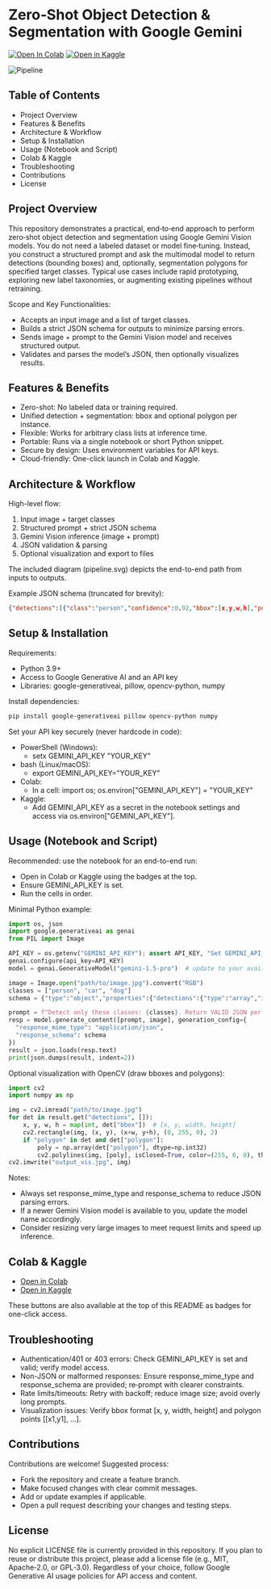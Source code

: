 # Zero‑Shot Object Detection & Segmentation with Google Gemini

[![Open In Colab](https://colab.research.google.com/assets/colab-badge.svg)](https://colab.research.google.com/github/aminhaghii/zero_shot_object_detection_and_segmentation_with_google_gamini_2_5/blob/main/zero_shot_object_detection_and_segmentation_with_google_gamini_2_5.ipynb)
[![Open in Kaggle](https://img.shields.io/badge/Open%20in-Kaggle-20BEFF?logo=kaggle&logoColor=white)](https://kaggle.com/kernels/welcome?src=https://raw.githubusercontent.com/aminhaghii/zero_shot_object_detection_and_segmentation_with_google_gamini_2_5/main/zero_shot_object_detection_and_segmentation_with_google_gamini_2_5.ipynb)

![Pipeline](assets/pipeline.svg)

## Table of Contents
- Project Overview
- Features & Benefits
- Architecture & Workflow
- Setup & Installation
- Usage (Notebook and Script)
- Colab & Kaggle
- Troubleshooting
- Contributions
- License

## Project Overview
This repository demonstrates a practical, end‑to‑end approach to perform zero‑shot object detection and segmentation using Google Gemini Vision models. You do not need a labeled dataset or model fine‑tuning. Instead, you construct a structured prompt and ask the multimodal model to return detections (bounding boxes) and, optionally, segmentation polygons for specified target classes. Typical use cases include rapid prototyping, exploring new label taxonomies, or augmenting existing pipelines without retraining.

Scope and Key Functionalities:
- Accepts an input image and a list of target classes.
- Builds a strict JSON schema for outputs to minimize parsing errors.
- Sends image + prompt to the Gemini Vision model and receives structured output.
- Validates and parses the model’s JSON, then optionally visualizes results.

## Features & Benefits
- Zero-shot: No labeled data or training required.
- Unified detection + segmentation: bbox and optional polygon per instance.
- Flexible: Works for arbitrary class lists at inference time.
- Portable: Runs via a single notebook or short Python snippet.
- Secure by design: Uses environment variables for API keys.
- Cloud-friendly: One-click launch in Colab and Kaggle.

## Architecture & Workflow
High-level flow:
1) Input image + target classes
2) Structured prompt + strict JSON schema
3) Gemini Vision inference (image + prompt)
4) JSON validation & parsing
5) Optional visualization and export to files

The included diagram (pipeline.svg) depicts the end-to-end path from inputs to outputs.

Example JSON schema (truncated for brevity):
```json
{"detections":[{"class":"person","confidence":0.92,"bbox":[x,y,w,h],"polygon":[[x1,y1],[x2,y2]]}],"image_size":{"width":1280,"height":720}}
```

## Setup & Installation
Requirements:
- Python 3.9+
- Access to Google Generative AI and an API key
- Libraries: google-generativeai, pillow, opencv-python, numpy

Install dependencies:
```bash
pip install google-generativeai pillow opencv-python numpy
```

Set your API key securely (never hardcode in code):
- PowerShell (Windows):
  - setx GEMINI_API_KEY "YOUR_KEY"
- bash (Linux/macOS):
  - export GEMINI_API_KEY="YOUR_KEY"
- Colab:
  - In a cell: import os; os.environ["GEMINI_API_KEY"] = "YOUR_KEY"
- Kaggle:
  - Add GEMINI_API_KEY as a secret in the notebook settings and access via os.environ["GEMINI_API_KEY"].

## Usage (Notebook and Script)
Recommended: use the notebook for an end-to-end run:
- Open in Colab or Kaggle using the badges at the top.
- Ensure GEMINI_API_KEY is set.
- Run the cells in order.

Minimal Python example:
```python
import os, json
import google.generativeai as genai
from PIL import Image

API_KEY = os.getenv("GEMINI_API_KEY"); assert API_KEY, "Set GEMINI_API_KEY"
genai.configure(api_key=API_KEY)
model = genai.GenerativeModel("gemini-1.5-pro")  # update to your available vision model

image = Image.open("path/to/image.jpg").convert("RGB")
classes = ["person", "car", "dog"]
schema = {"type":"object","properties":{"detections":{"type":"array","items":{"type":"object","properties":{"class":{"type":"string"},"confidence":{"type":"number"},"bbox":{"type":"array","items":{"type":"number"},"minItems":4,"maxItems":4},"polygon":{"type":"array","items":{"type":"array","items":{"type":"number"},"minItems":2,"maxItems":2}}},"required":["class","confidence","bbox"]}},"image_size":{"type":"object","properties":{"width":{"type":"number"},"height":{"type":"number"}},"required":["width","height"]}},"required":["detections","image_size"]}

prompt = f"Detect only these classes: {classes}. Return VALID JSON per schema with absolute pixel coords."
resp = model.generate_content([prompt, image], generation_config={
  "response_mime_type": "application/json",
  "response_schema": schema
})
result = json.loads(resp.text)
print(json.dumps(result, indent=2))
```

Optional visualization with OpenCV (draw bboxes and polygons):
```python
import cv2
import numpy as np

img = cv2.imread("path/to/image.jpg")
for det in result.get("detections", []):
    x, y, w, h = map(int, det["bbox"])  # [x, y, width, height]
    cv2.rectangle(img, (x, y), (x+w, y+h), (0, 255, 0), 2)
    if "polygon" in det and det["polygon"]:
        poly = np.array(det["polygon"], dtype=np.int32)
        cv2.polylines(img, [poly], isClosed=True, color=(255, 0, 0), thickness=2)
cv2.imwrite("output_vis.jpg", img)
```

Notes:
- Always set response_mime_type and response_schema to reduce JSON parsing errors.
- If a newer Gemini Vision model is available to you, update the model name accordingly.
- Consider resizing very large images to meet request limits and speed up inference.

## Colab & Kaggle
- [Open in Colab](https://colab.research.google.com/github/aminhaghii/zero_shot_object_detection_and_segmentation_with_google_gamini_2_5/blob/main/zero_shot_object_detection_and_segmentation_with_google_gamini_2_5.ipynb)
- [Open in Kaggle](https://kaggle.com/kernels/welcome?src=https://raw.githubusercontent.com/aminhaghii/zero_shot_object_detection_and_segmentation_with_google_gamini_2_5/main/zero_shot_object_detection_and_segmentation_with_google_gamini_2_5.ipynb)

These buttons are also available at the top of this README as badges for one-click access.

## Troubleshooting
- Authentication/401 or 403 errors: Check GEMINI_API_KEY is set and valid; verify model access.
- Non-JSON or malformed responses: Ensure response_mime_type and response_schema are provided; re‑prompt with clearer constraints.
- Rate limits/timeouts: Retry with backoff; reduce image size; avoid overly long prompts.
- Visualization issues: Verify bbox format [x, y, width, height] and polygon points [[x1,y1], ...].

## Contributions
Contributions are welcome! Suggested process:
- Fork the repository and create a feature branch.
- Make focused changes with clear commit messages.
- Add or update examples if applicable.
- Open a pull request describing your changes and testing steps.

## License
No explicit LICENSE file is currently provided in this repository. If you plan to reuse or distribute this project, please add a license file (e.g., MIT, Apache‑2.0, or GPL‑3.0). Regardless of your choice, follow Google Generative AI usage policies for API access and content.